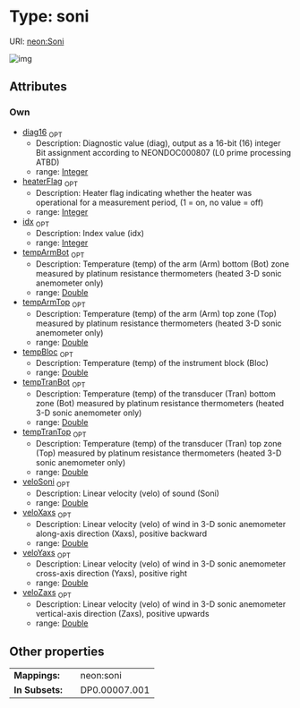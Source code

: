
# Type: soni




URI: [neon:Soni](https://data.neonscience.org/Soni)


![img](http://yuml.me/diagram/nofunky;dir:TB/class/[Soni&#124;heaterFlag:integer%20%3F;veloXaxs:double%20%3F;veloYaxs:double%20%3F;veloZaxs:double%20%3F;idx:integer%20%3F;tempTranTop:double%20%3F;tempArmTop:double%20%3F;tempArmBot:double%20%3F;tempTranBot:double%20%3F;tempBloc:double%20%3F;diag16:integer%20%3F;veloSoni:double%20%3F])

## Attributes


### Own

 * [diag16](diag16.md)  <sub>OPT</sub>
    * Description: Diagnostic value (diag), output as a 16-bit (16) integer Bit assignment according to NEONDOC000807 (L0 prime processing ATBD)
    * range: [Integer](types/Integer.md)
 * [heaterFlag](heaterFlag.md)  <sub>OPT</sub>
    * Description: Heater flag indicating whether the heater was operational for a measurement period, (1 = on, no value = off)
    * range: [Integer](types/Integer.md)
 * [idx](idx.md)  <sub>OPT</sub>
    * Description: Index value (idx)
    * range: [Integer](types/Integer.md)
 * [tempArmBot](tempArmBot.md)  <sub>OPT</sub>
    * Description: Temperature (temp) of the arm (Arm) bottom (Bot) zone measured by platinum resistance thermometers (heated 3-D sonic anemometer only)
    * range: [Double](types/Double.md)
 * [tempArmTop](tempArmTop.md)  <sub>OPT</sub>
    * Description: Temperature (temp) of the arm (Arm) top zone (Top) measured by platinum resistance thermometers (heated 3-D sonic anemometer only)
    * range: [Double](types/Double.md)
 * [tempBloc](tempBloc.md)  <sub>OPT</sub>
    * Description: Temperature (temp) of the instrument block (Bloc)
    * range: [Double](types/Double.md)
 * [tempTranBot](tempTranBot.md)  <sub>OPT</sub>
    * Description: Temperature (temp) of the transducer (Tran) bottom zone (Bot) measured by platinum resistance thermometers (heated 3-D sonic anemometer only)
    * range: [Double](types/Double.md)
 * [tempTranTop](tempTranTop.md)  <sub>OPT</sub>
    * Description: Temperature (temp) of the transducer (Tran) top zone (Top) measured by platinum resistance thermometers (heated 3-D sonic anemometer only)
    * range: [Double](types/Double.md)
 * [veloSoni](veloSoni.md)  <sub>OPT</sub>
    * Description: Linear velocity (velo) of sound (Soni)
    * range: [Double](types/Double.md)
 * [veloXaxs](veloXaxs.md)  <sub>OPT</sub>
    * Description: Linear velocity (velo) of wind in 3-D sonic anemometer along-axis direction (Xaxs), positive backward
    * range: [Double](types/Double.md)
 * [veloYaxs](veloYaxs.md)  <sub>OPT</sub>
    * Description: Linear velocity (velo) of wind in 3-D sonic anemometer cross-axis direction (Yaxs), positive right
    * range: [Double](types/Double.md)
 * [veloZaxs](veloZaxs.md)  <sub>OPT</sub>
    * Description: Linear velocity (velo) of wind in 3-D sonic anemometer vertical-axis direction (Zaxs), positive upwards
    * range: [Double](types/Double.md)

## Other properties

|  |  |  |
| --- | --- | --- |
| **Mappings:** | | neon:soni |
| **In Subsets:** | | DP0.00007.001 |

